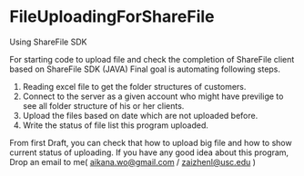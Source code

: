 # FileUploadingForShareFile
Using ShareFile SDK

For starting code to upload file and check the completion of ShareFile client based on ShareFile SDK (JAVA)
Final goal is automating following steps.

1. Reading excel file to get the folder structures of customers.
2. Connect to the server as a given account who might have previlige to see all folder structure of his or her clients.
3. Upload the files based on date which are not uploaded before.
4. Write the status of file list this program uploaded.

From first Draft, you can check that how to upload big file and how to show current status of uploading.
If you have any good idea about this program, Drop an email to me( aikana.wo@gmail.com / zaizhenl@usc.edu )
